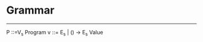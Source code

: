 # Grammar

---

P ::=V<sub>s</sub>                                  Program
v ::= E<sub>s</sub> | () -> E<sub>s</sub>           Value
